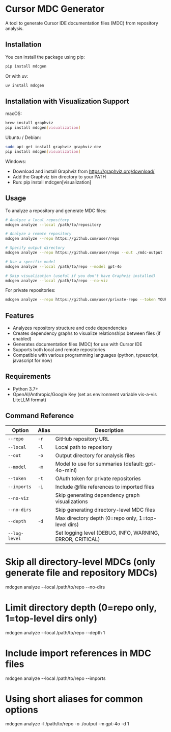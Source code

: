 # Cursor MDC Generator

A tool to generate Cursor IDE documentation files (MDC) from repository analysis.

## Installation

You can install the package using pip:

```bash
pip install mdcgen
```

Or with uv:

```bash
uv install mdcgen
```

## Installation with Visualization Support

macOS:
```bash
brew install graphviz
pip install mdcgen[visualization]
```

Ubuntu / Debian:
```bash
sudo apt-get install graphviz graphviz-dev
pip install mdcgen[visualization]
```

Windows:
  - Download and install Graphviz from https://graphviz.org/download/
  - Add the Graphviz bin directory to your PATH
  - Run: pip install mdcgen[visualization]

## Usage

To analyze a repository and generate MDC files:

```bash
# Analyze a local repository
mdcgen analyze --local /path/to/repository

# Analyze a remote repository
mdcgen analyze --repo https://github.com/user/repo

# Specify output directory
mdcgen analyze --repo https://github.com/user/repo --out ./mdc-output

# Use a specific model
mdcgen analyze --local /path/to/repo --model gpt-4o

# Skip visualization (useful if you don't have Graphviz installed)
mdcgen analyze --local /path/to/repo --no-viz
```

For private repositories:

```bash
mdcgen analyze --repo https://github.com/user/private-repo --token YOUR_GITHUB_TOKEN
```

## Features

- Analyzes repository structure and code dependencies
- Creates dependency graphs to visualize relationships between files (if enabled)
- Generates documentation files (MDC) for use with Cursor IDE
- Supports both local and remote repositories
- Compatible with various programming languages (python, typescript, javascript for now)

## Requirements

- Python 3.7+
- OpenAI/Anthropic/Google Key (set as environment variable vis-a-vis LiteLLM format)

## Command Reference

| Option | Alias | Description |
|--------|-------|-------------|
| `--repo` | `-r` | GitHub repository URL |
| `--local` | `-l` | Local path to repository |
| `--out` | `-o` | Output directory for analysis files |
| `--model` | `-m` | Model to use for summaries (default: gpt-4o-mini) |
| `--token` | `-t` | OAuth token for private repositories |
| `--imports` | `-i` | Include @file references to imported files |
| `--no-viz` | | Skip generating dependency graph visualizations |
| `--no-dirs` | | Skip generating directory-level MDC files |
| `--depth` | `-d` | Max directory depth (0=repo only, 1=top-level dirs) |
| `--log-level` | | Set logging level (DEBUG, INFO, WARNING, ERROR, CRITICAL) |

# Skip all directory-level MDCs (only generate file and repository MDCs)
mdcgen analyze --local /path/to/repo --no-dirs

# Limit directory depth (0=repo only, 1=top-level dirs only)
mdcgen analyze --local /path/to/repo --depth 1

# Include import references in MDC files
mdcgen analyze --local /path/to/repo --imports

# Using short aliases for common options
mdcgen analyze -l /path/to/repo -o ./output -m gpt-4o -d 1
